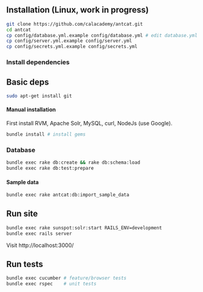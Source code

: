 ## Installation (Linux, work in progress)

```bash
git clone https://github.com/calacademy/antcat.git
cd antcat
cp config/database.yml.example config/database.yml # edit database.yml
cp config/server.yml.example config/server.yml
cp config/secrets.yml.example config/secrets.yml
```

### Install dependencies
## Basic deps
```bash
sudo apt-get install git
```

#### Manual installation
First install RVM, Apache Solr, MySQL, curl, NodeJs (use Google).

```bash
bundle install # install gems
```
### Database
```bash
bundle exec rake db:create && rake db:schema:load
bundle exec rake db:test:prepare
```

#### Sample data
```bash
bundle exec rake antcat:db:import_sample_data
```

## Run site
```bash
bundle exec rake sunspot:solr:start RAILS_ENV=development
bundle exec rails server
```

Visit http://localhost:3000/

## Run tests
```bash
bundle exec cucumber # feature/browser tests
bundle exec rspec    # unit tests
```
